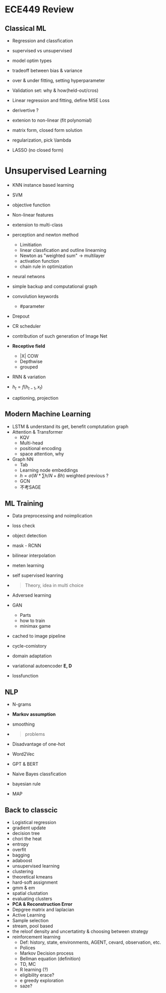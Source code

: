 # ECE449 Review

## Classical ML

- Regression and classfication
- supervised vs unsupervised 
- model optim types
- tradeoff between bias & variance
- over & under fitting, setting hyperparameter
- Validation set: why & how(held-out/cros)

- Linear regression and fitting, define MSE Loss
- derivertive ?
- extenion to non-linear (fit polynomial)
- matrix form, closed form solution
- regularization, pick \lambda
- LASSO (no closed form)

# Unsupervised Learning

- KNN instance based learning
- SVM
- objective function 
- Non-linear features
- extension to multi-class



- perception and newton method
  - Limitiation 
  - linear classfication and outline linearning
  - Newton as "weighted sum" -> multilayer
  - activation function 
  - chain rule in optimization
- neural netwons
- simple backup and computational graph 
- convolution keywords
  - \#parameter
- Drepout
- CR scheduler
- contribution of such generation of Image Net
- **Receptive field**
  - |X| COW
  - Depthwise
  - grouped
- RNN & variation 
- $h_t = f(h_{t-1},x_t)$
- captioning, projection 

## Modern Machine Learning

- LSTM & understand its get, benefit comptutation graph
- Attention & Transformer 
  - KQV
  - Multi-head
  - positional encoding
  - space attention, why
- Graph NN
  - Tab
  - Learning node embeddings
  - $h = \sigma(W*\sum h/N + Bh)$ weighted previous ?
  - GCN
  - 不考SAGE



## ML Training

- Data preprocessing and noimplication 

- loss check 

- object detection

- mask - RCNN

- bilinear interpolation

- meten learning 

- self supervised leanring 

- > Theory, idea in multi choice

- Adversed learning

- GAN 

  - Parts
  - how to train
  - minimax game

- cached to image pipeline

- cycle-comistory 

- domain adaptation

- variational autoencoder  **E, D**

- lossfunction 



## NLP

- N-grams

- **Markov assumption**

- smoothing

- > problems 

- Disadvantage of one-hot



- Word2Vec
- GPT & BERT
- Naive Bayes classfication
- bayesian rule
- MAP



## Back to classcic

- Logistical regression
- gradient update 
- decision tree
- chori the heat 
- entropy
- overfit 
- bagging
- adaboost
- unsupervised learning 
- clustering
- theoretical kmeans
- hard-soft assignment
- gmm & em
- spatial clustation
- evaluating clusters
- **PCA & Reconstruction Error**
- Depgree matrix and laplacian
- Active Learning 
- Sample selection 
- stream, pool based
- the reloof density and uncertatinty & choosing between strategy 
- reinforcement learning
  - Def: history, state, environments, AGENT, cevard, observation, etc. 
  - Polices
  - Markov Decision process
  - Bellman equation (definition)
  - TD, MC
  - R learning (?)
  - eligibility erace?
  - e greedy exploration
  - saze?